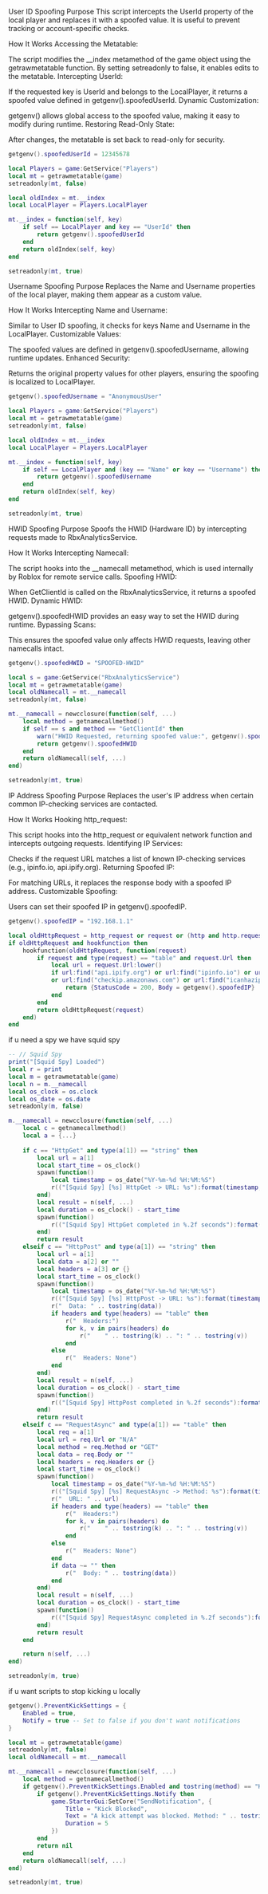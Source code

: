 User ID Spoofing
Purpose
This script intercepts the UserId property of the local player and replaces it with a spoofed value. It is useful to prevent tracking or account-specific checks.

How It Works
Accessing the Metatable:

The script modifies the __index metamethod of the game object using the getrawmetatable function.
By setting setreadonly to false, it enables edits to the metatable.
Intercepting UserId:

If the requested key is UserId and belongs to the LocalPlayer, it returns a spoofed value defined in getgenv().spoofedUserId.
Dynamic Customization:

getgenv() allows global access to the spoofed value, making it easy to modify during runtime.
Restoring Read-Only State:

After changes, the metatable is set back to read-only for security.

```lua
getgenv().spoofedUserId = 12345678

local Players = game:GetService("Players")
local mt = getrawmetatable(game)
setreadonly(mt, false)

local oldIndex = mt.__index
local LocalPlayer = Players.LocalPlayer

mt.__index = function(self, key)
    if self == LocalPlayer and key == "UserId" then
        return getgenv().spoofedUserId
    end
    return oldIndex(self, key)
end

setreadonly(mt, true)
```

Username Spoofing
Purpose
Replaces the Name and Username properties of the local player, making them appear as a custom value.

How It Works
Intercepting Name and Username:

Similar to User ID spoofing, it checks for keys Name and Username in the LocalPlayer.
Customizable Values:

The spoofed values are defined in getgenv().spoofedUsername, allowing runtime updates.
Enhanced Security:

Returns the original property values for other players, ensuring the spoofing is localized to LocalPlayer.

```lua
getgenv().spoofedUsername = "AnonymousUser" 

local Players = game:GetService("Players")
local mt = getrawmetatable(game)
setreadonly(mt, false)

local oldIndex = mt.__index
local LocalPlayer = Players.LocalPlayer

mt.__index = function(self, key)
    if self == LocalPlayer and (key == "Name" or key == "Username") then
        return getgenv().spoofedUsername
    end
    return oldIndex(self, key)
end

setreadonly(mt, true)
```

HWID Spoofing
Purpose
Spoofs the HWID (Hardware ID) by intercepting requests made to RbxAnalyticsService.

How It Works
Intercepting Namecall:

The script hooks into the __namecall metamethod, which is used internally by Roblox for remote service calls.
Spoofing HWID:

When GetClientId is called on the RbxAnalyticsService, it returns a spoofed HWID.
Dynamic HWID:

getgenv().spoofedHWID provides an easy way to set the HWID during runtime.
Bypassing Scans:

This ensures the spoofed value only affects HWID requests, leaving other namecalls intact.

```lua
getgenv().spoofedHWID = "SPOOFED-HWID"

local s = game:GetService("RbxAnalyticsService")
local mt = getrawmetatable(game)
local oldNamecall = mt.__namecall
setreadonly(mt, false)

mt.__namecall = newcclosure(function(self, ...)
    local method = getnamecallmethod()
    if self == s and method == "GetClientId" then
        warn("HWID Requested, returning spoofed value:", getgenv().spoofedHWID)
        return getgenv().spoofedHWID
    end
    return oldNamecall(self, ...)
end)

setreadonly(mt, true)
```

IP Address Spoofing
Purpose
Replaces the user's IP address when certain common IP-checking services are contacted.

How It Works
Hooking http_request:

This script hooks into the http_request or equivalent network function and intercepts outgoing requests.
Identifying IP Services:

Checks if the request URL matches a list of known IP-checking services (e.g., ipinfo.io, api.ipify.org).
Returning Spoofed IP:

For matching URLs, it replaces the response body with a spoofed IP address.
Customizable Spoofing:

Users can set their spoofed IP in getgenv().spoofedIP.
```lua
getgenv().spoofedIP = "192.168.1.1" 

local oldHttpRequest = http_request or request or (http and http.request)
if oldHttpRequest and hookfunction then
    hookfunction(oldHttpRequest, function(request)
        if request and type(request) == "table" and request.Url then
            local url = request.Url:lower()
            if url:find("api.ipify.org") or url:find("ipinfo.io") or url:find("ip-api.com") 
            or url:find("checkip.amazonaws.com") or url:find("icanhazip.com") then
                return {StatusCode = 200, Body = getgenv().spoofedIP}
            end
        end
        return oldHttpRequest(request)
    end)
end
```





if u need a spy we have squid spy

```lua
-- // Squid Spy
print("[Squid Spy] Loaded")
local r = print
local m = getrawmetatable(game)
local n = m.__namecall
local os_clock = os.clock
local os_date = os.date
setreadonly(m, false)

m.__namecall = newcclosure(function(self, ...)
    local c = getnamecallmethod()
    local a = {...}
    
    if c == "HttpGet" and type(a[1]) == "string" then
        local url = a[1]
        local start_time = os_clock()
        spawn(function()
            local timestamp = os_date("%Y-%m-%d %H:%M:%S")
            r(("[Squid Spy] [%s] HttpGet -> URL: %s"):format(timestamp, url))
        end)
        local result = n(self, ...)
        local duration = os_clock() - start_time
        spawn(function()
            r(("[Squid Spy] HttpGet completed in %.2f seconds"):format(duration))
        end)
        return result
    elseif c == "HttpPost" and type(a[1]) == "string" then
        local url = a[1]
        local data = a[2] or ""
        local headers = a[3] or {}
        local start_time = os_clock()
        spawn(function()
            local timestamp = os_date("%Y-%m-%d %H:%M:%S")
            r(("[Squid Spy] [%s] HttpPost -> URL: %s"):format(timestamp, url))
            r("  Data: " .. tostring(data))
            if headers and type(headers) == "table" then
                r("  Headers:")
                for k, v in pairs(headers) do
                    r("    " .. tostring(k) .. ": " .. tostring(v))
                end
            else
                r("  Headers: None")
            end
        end)
        local result = n(self, ...)
        local duration = os_clock() - start_time
        spawn(function()
            r(("[Squid Spy] HttpPost completed in %.2f seconds"):format(duration))
        end)
        return result
    elseif c == "RequestAsync" and type(a[1]) == "table" then
        local req = a[1]
        local url = req.Url or "N/A"
        local method = req.Method or "GET"
        local data = req.Body or ""
        local headers = req.Headers or {}
        local start_time = os_clock()
        spawn(function()
            local timestamp = os_date("%Y-%m-%d %H:%M:%S")
            r(("[Squid Spy] [%s] RequestAsync -> Method: %s"):format(timestamp, method))
            r("  URL: " .. url)
            if headers and type(headers) == "table" then
                r("  Headers:")
                for k, v in pairs(headers) do
                    r("    " .. tostring(k) .. ": " .. tostring(v))
                end
            else
                r("  Headers: None")
            end
            if data ~= "" then
                r("  Body: " .. tostring(data))
            end
        end)
        local result = n(self, ...)
        local duration = os_clock() - start_time
        spawn(function()
            r(("[Squid Spy] RequestAsync completed in %.2f seconds"):format(duration))
        end)
        return result
    end

    return n(self, ...)
end)

setreadonly(m, true)
```

if u want scripts to stop kicking u locally
```lua
getgenv().PreventKickSettings = {
    Enabled = true,
    Notify = true -- Set to false if you don't want notifications
}

local mt = getrawmetatable(game)
setreadonly(mt, false)
local oldNamecall = mt.__namecall

mt.__namecall = newcclosure(function(self, ...)
    local method = getnamecallmethod()
    if getgenv().PreventKickSettings.Enabled and tostring(method) == "Kick" then
        if getgenv().PreventKickSettings.Notify then
            game.StarterGui:SetCore("SendNotification", {
                Title = "Kick Blocked",
                Text = "A kick attempt was blocked. Method: " .. tostring(method),
                Duration = 5
            })
        end
        return nil
    end
    return oldNamecall(self, ...)
end)

setreadonly(mt, true)
```
